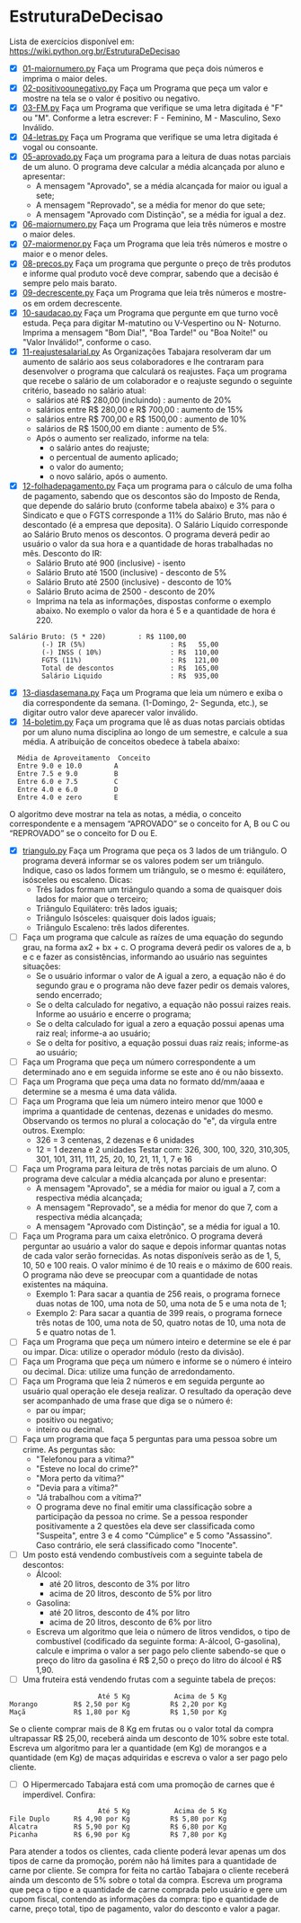 # EstruturaDeDecisao #
Lista de exercícios disponível em: https://wiki.python.org.br/EstruturaDeDecisao

- [x] [01-maiornumero.py](https://github.com/tiffanyrossi/python-exercicios/blob/master/PythonBrasil/EstruturaDeDecisao/01-maiornumero.py) Faça um Programa que peça dois números e imprima o maior deles.
- [x] [02-positivoounegativo.py](https://github.com/tiffanyrossi/python-exercicios/blob/master/PythonBrasil/EstruturaDeDecisao/02-positivoounegativo.py) Faça um Programa que peça um valor e mostre na tela se o valor é positivo ou negativo.
- [x] [03-FM.py](https://github.com/tiffanyrossi/python-exercicios/blob/master/PythonBrasil/EstruturaDeDecisao/03-FM.py) Faça um Programa que verifique se uma letra digitada é "F" ou "M". Conforme a letra escrever: F - Feminino, M - Masculino, Sexo Inválido.
- [x] [04-letras.py](https://github.com/tiffanyrossi/python-exercicios/blob/master/PythonBrasil/EstruturaDeDecisao/04-letras.py) Faça um Programa que verifique se uma letra digitada é vogal ou consoante.
- [x] [05-aprovado.py](https://github.com/tiffanyrossi/python-exercicios/blob/master/PythonBrasil/EstruturaDeDecisao/05-aprovado.py) Faça um programa para a leitura de duas notas parciais de um aluno. O programa deve calcular a média alcançada por aluno e apresentar:
  - A mensagem "Aprovado", se a média alcançada for maior ou igual a sete;
  - A mensagem "Reprovado", se a média for menor do que sete;
  - A mensagem "Aprovado com Distinção", se a média for igual a dez.
- [x] [06-maiornumero.py](https://github.com/tiffanyrossi/python-exercicios/blob/master/PythonBrasil/EstruturaDeDecisao/06-maiornumero.py) Faça um Programa que leia três números e mostre o maior deles.
- [x] [07-maiormenor.py](https://github.com/tiffanyrossi/python-exercicios/blob/master/PythonBrasil/EstruturaDeDecisao/07-maiormenor.py) Faça um Programa que leia três números e mostre o maior e o menor deles.
- [x] [08-precos.py](https://github.com/tiffanyrossi/python-exercicios/blob/master/PythonBrasil/EstruturaDeDecisao/08-precos.py) Faça um programa que pergunte o preço de três produtos e informe qual produto você deve comprar, sabendo que a decisão é sempre pelo mais barato.
- [x] [09-decrescente.py](https://github.com/tiffanyrossi/python-exercicios/blob/master/PythonBrasil/EstruturaDeDecisao/09-decrescente.py) Faça um Programa que leia três números e mostre-os em ordem decrescente.
- [x] [10-saudacao.py](https://github.com/tiffanyrossi/python-exercicios/blob/master/PythonBrasil/EstruturaDeDecisao/10-saudacao.py) Faça um Programa que pergunte em que turno você estuda. Peça para digitar M-matutino ou V-Vespertino ou N- Noturno. Imprima a mensagem "Bom Dia!", "Boa Tarde!" ou "Boa Noite!" ou "Valor Inválido!", conforme o caso.
- [x] [11-reajustesalarial.py](https://github.com/tiffanyrossi/python-exercicios/blob/master/PythonBrasil/EstruturaDeDecisao/11-reajustesalarial.py) As Organizações Tabajara resolveram dar um aumento de salário aos seus colaboradores e lhe contraram para desenvolver o programa que calculará os reajustes. Faça um programa que recebe o salário de um colaborador e o reajuste segundo o seguinte critério, baseado no salário atual:
  - salários até R$ 280,00 (incluindo) : aumento de 20%
  - salários entre R$ 280,00 e R$ 700,00 : aumento de 15%
  - salários entre R$ 700,00 e R$ 1500,00 : aumento de 10%
  - salários de R$ 1500,00 em diante : aumento de 5%.
  - Após o aumento ser realizado, informe na tela:
    - o salário antes do reajuste;
    - o percentual de aumento aplicado;
    - o valor do aumento;
    - o novo salário, após o aumento.
- [x] [12-folhadepagamento.py](https://github.com/tiffanyrossi/python-exercicios/blob/master/PythonBrasil/EstruturaDeDecisao/12-folhadepagamento.py) Faça um programa para o cálculo de uma folha de pagamento, sabendo que os descontos são do Imposto de Renda, que depende do salário bruto (conforme tabela abaixo) e 3% para o Sindicato e que o FGTS corresponde a 11% do Salário Bruto, mas não é descontado (é a empresa que deposita). O Salário Líquido corresponde ao Salário Bruto menos os descontos. O programa deverá pedir ao usuário o valor da sua hora e a quantidade de horas trabalhadas no mês. Desconto do IR:
  - Salário Bruto até 900 (inclusive) - isento
  - Salário Bruto até 1500 (inclusive) - desconto de 5%
  - Salário Bruto até 2500 (inclusive) - desconto de 10%
  - Salário Bruto acima de 2500 - desconto de 20%
  - Imprima na tela as informações, dispostas conforme o exemplo abaixo. No exemplo o valor da hora é 5 e a quantidade de hora é 220.
```
Salário Bruto: (5 * 220)        : R$ 1100,00
        (-) IR (5%)                     : R$   55,00  
        (-) INSS ( 10%)                 : R$  110,00
        FGTS (11%)                      : R$  121,00
        Total de descontos              : R$  165,00
        Salário Liquido                 : R$  935,00
 ```
- [x] [13-diasdasemana.py](https://github.com/tiffanyrossi/python-exercicios/blob/master/PythonBrasil/EstruturaDeDecisao/13-diasdasemana.py) Faça um Programa que leia um número e exiba o dia correspondente da semana. (1-Domingo, 2- Segunda, etc.), se digitar outro valor deve aparecer valor inválido.
- [x] [14-boletim.py](https://github.com/tiffanyrossi/python-exercicios/blob/master/PythonBrasil/EstruturaDeDecisao/14-boletim.py) Faça um programa que lê as duas notas parciais obtidas por um aluno numa disciplina ao longo de um semestre, e calcule a sua média. A atribuição de conceitos obedece à tabela abaixo:
```
  Média de Aproveitamento  Conceito
  Entre 9.0 e 10.0        A
  Entre 7.5 e 9.0         B
  Entre 6.0 e 7.5         C
  Entre 4.0 e 6.0         D
  Entre 4.0 e zero        E
```
O algoritmo deve mostrar na tela as notas, a média, o conceito correspondente e a mensagem “APROVADO” se o conceito for A, B ou C ou “REPROVADO” se o conceito for D ou E.
- [x] [triangulo.py](https://github.com/tiffanyrossi/python-exercicios/blob/master/PythonBrasil/EstruturaDeDecisao/15-triangulo.py) Faça um Programa que peça os 3 lados de um triângulo. O programa deverá informar se os valores podem ser um triângulo. Indique, caso os lados formem um triângulo, se o mesmo é: equilátero, isósceles ou escaleno. Dicas:
  - Três lados formam um triângulo quando a soma de quaisquer dois lados for maior que o terceiro;
  - Triângulo Equilátero: três lados iguais;
  - Triângulo Isósceles: quaisquer dois lados iguais;
  - Triângulo Escaleno: três lados diferentes.
- [ ] Faça um programa que calcule as raízes de uma equação do segundo grau, na forma ax2 + bx + c. O programa deverá pedir os valores de a, b e c e fazer as consistências, informando ao usuário nas seguintes situações:
  - Se o usuário informar o valor de A igual a zero, a equação não é do segundo grau e o programa não deve fazer pedir os demais valores, sendo encerrado;
  - Se o delta calculado for negativo, a equação não possui raizes reais. Informe ao usuário e encerre o programa;
  - Se o delta calculado for igual a zero a equação possui apenas uma raiz real; informe-a ao usuário;
  - Se o delta for positivo, a equação possui duas raiz reais; informe-as ao usuário;
- [ ] Faça um Programa que peça um número correspondente a um determinado ano e em seguida informe se este ano é ou não bissexto.
- [ ] Faça um Programa que peça uma data no formato dd/mm/aaaa e determine se a mesma é uma data válida.
- [ ] Faça um Programa que leia um número inteiro menor que 1000 e imprima a quantidade de centenas, dezenas e unidades do mesmo. Observando os termos no plural a colocação do "e", da vírgula entre outros. Exemplo:
  - 326 = 3 centenas, 2 dezenas e 6 unidades
  - 12 = 1 dezena e 2 unidades Testar com: 326, 300, 100, 320, 310,305, 301, 101, 311, 111, 25, 20, 10, 21, 11, 1, 7 e 16
- [ ] Faça um Programa para leitura de três notas parciais de um aluno. O programa deve calcular a média alcançada por aluno e presentar:
  - A mensagem "Aprovado", se a média for maior ou igual a 7, com a respectiva média alcançada;
  - A mensagem "Reprovado", se a média for menor do que 7, com a respectiva média alcançada;
  - A mensagem "Aprovado com Distinção", se a média for igual a 10.
- [ ] Faça um Programa para um caixa eletrônico. O programa deverá perguntar ao usuário a valor do saque e depois informar quantas notas de cada valor serão fornecidas. As notas disponíveis serão as de 1, 5, 10, 50 e 100 reais. O valor mínimo é de 10 reais e o máximo de 600 reais. O programa não deve se preocupar com a quantidade de notas existentes na máquina.
  - Exemplo 1: Para sacar a quantia de 256 reais, o programa fornece duas notas de 100, uma nota de 50, uma nota de 5 e uma nota de 1;
  - Exemplo 2: Para sacar a quantia de 399 reais, o programa fornece três notas de 100, uma nota de 50, quatro notas de 10, uma nota de 5 e quatro notas de 1.
- [ ] Faça um Programa que peça um número inteiro e determine se ele é par ou impar. Dica: utilize o operador módulo (resto da divisão).
- [ ] Faça um Programa que peça um número e informe se o número é inteiro ou decimal. Dica: utilize uma função de arredondamento.
- [ ] Faça um Programa que leia 2 números e em seguida pergunte ao usuário qual operação ele deseja realizar. O resultado da operação deve ser acompanhado de uma frase que diga se o número é:
  - par ou ímpar;
  - positivo ou negativo;
  - inteiro ou decimal.
- [ ] Faça um programa que faça 5 perguntas para uma pessoa sobre um crime. As perguntas são:
  - "Telefonou para a vítima?"
  - "Esteve no local do crime?"
  - "Mora perto da vítima?"
  - "Devia para a vítima?"
  - "Já trabalhou com a vítima?"
  - O programa deve no final emitir uma classificação sobre a participação da pessoa no crime. Se a pessoa responder positivamente a 2 questões ela deve ser classificada como "Suspeita", entre 3 e 4 como "Cúmplice" e 5 como "Assassino". Caso contrário, ele será classificado como "Inocente".
- [ ] Um posto está vendendo combustíveis com a seguinte tabela de descontos:
  - Álcool:
    - até 20 litros, desconto de 3% por litro
    - acima de 20 litros, desconto de 5% por litro
  - Gasolina:
    - até 20 litros, desconto de 4% por litro
    - acima de 20 litros, desconto de 6% por litro
  - Escreva um algoritmo que leia o número de litros vendidos, o tipo de combustível (codificado da seguinte forma: A-álcool, G-gasolina), calcule e imprima o valor a ser pago pelo cliente sabendo-se que o preço do litro da gasolina é R$ 2,50 o preço do litro do álcool é R$ 1,90.
- [ ] Uma fruteira está vendendo frutas com a seguinte tabela de preços:
```
                      Até 5 Kg           Acima de 5 Kg
Morango         R$ 2,50 por Kg          R$ 2,20 por Kg
Maçã            R$ 1,80 por Kg          R$ 1,50 por Kg
```
Se o cliente comprar mais de 8 Kg em frutas ou o valor total da compra ultrapassar R$ 25,00, receberá ainda um desconto de 10% sobre este total. Escreva um algoritmo para ler a quantidade (em Kg) de morangos e a quantidade (em Kg) de maças adquiridas e escreva o valor a ser pago pelo cliente.
- [ ] O Hipermercado Tabajara está com uma promoção de carnes que é imperdível. Confira:
```
                      Até 5 Kg           Acima de 5 Kg
File Duplo      R$ 4,90 por Kg          R$ 5,80 por Kg
Alcatra         R$ 5,90 por Kg          R$ 6,80 por Kg
Picanha         R$ 6,90 por Kg          R$ 7,80 por Kg
```
Para atender a todos os clientes, cada cliente poderá levar apenas um dos tipos de carne da promoção, porém não há limites para a quantidade de carne por cliente. Se compra for feita no cartão Tabajara o cliente receberá ainda um desconto de 5% sobre o total da compra. Escreva um programa que peça o tipo e a quantidade de carne comprada pelo usuário e gere um cupom fiscal, contendo as informações da compra: tipo e quantidade de carne, preço total, tipo de pagamento, valor do desconto e valor a pagar.
